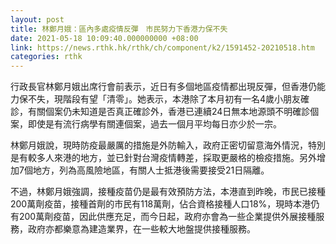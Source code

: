 ```yaml
---
layout: post
title: 林鄭月娥：區內多處疫情反彈　市民努力下香港力保不失
date: 2021-05-18 10:09:40.000000000 +08:00
link: https://news.rthk.hk/rthk/ch/component/k2/1591452-20210518.htm
categories: rthk
---
```


行政長官林鄭月娥出席行會前表示，近日有多個地區疫情都出現反彈，但香港仍能力保不失，現階段有望「清零」。她表示，本港除了本月初有一名4歲小朋友確診，有關個案仍未知道是否真正確診外，香港已連續24日無本地源頭不明確診個案，即使是有流行病學有關連個案，過去一個月平均每日亦少於一宗。

林鄭月娥說，現時防疫最嚴厲的措施是外防輸入，政府正密切留意海外情況，特別是有較多人來港的地方，並已針對台灣疫情轉差，採取更嚴格的檢疫措施。另外增加7個地方，列為高風險地區，有關人士抵港後需要接受21日隔離。

不過，林鄭月娥強調，接種疫苗仍是最有效預防方法，本港直到昨晚，市民已接種200萬劑疫苗，接種首劑的市民有118萬劑，佔合資格接種人口18%，現時本港仍有200萬劑疫苗，因此供應充足，而今日起，政府亦會為一些企業提供外展接種服務，政府亦都樂意為建造業界，在一些較大地盤提供接種服務。

